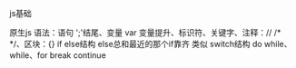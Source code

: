 js基础

原生js
语法：语句 ';'结尾、变量 var 变量提升、标识符、关键字、注释：// /* */、区块：{}
if else结构  else总和最近的那个if靠齐 类似 switch结构
do while、while、for break continue

